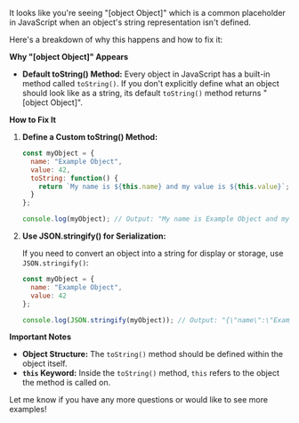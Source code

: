It looks like you're seeing "[object Object]" which is a common placeholder in JavaScript when an object's string representation isn't defined. 

Here's a breakdown of why this happens and how to fix it:

**Why "[object Object]" Appears**

* **Default toString() Method:** Every object in JavaScript has a built-in method called `toString()`.  If you don't explicitly define what an object should look like as a string, its default `toString()` method returns "[object Object]".

**How to Fix It**

1. **Define a Custom toString() Method:**

   ```javascript
   const myObject = {
     name: "Example Object",
     value: 42,
     toString: function() {
       return `My name is ${this.name} and my value is ${this.value}`;
     }
   };

   console.log(myObject); // Output: "My name is Example Object and my value is 42"
   ```

2. **Use JSON.stringify() for Serialization:**

   If you need to convert an object into a string for display or storage, use `JSON.stringify()`:

   ```javascript
   const myObject = {
     name: "Example Object",
     value: 42
   };

   console.log(JSON.stringify(myObject)); // Output: "{\"name\":\"Example Object\",\"value\":42}"
   ```

**Important Notes**

* **Object Structure:**  The `toString()` method should be defined within the object itself.
* **`this` Keyword:** Inside the `toString()` method, `this` refers to the object the method is called on.


Let me know if you have any more questions or would like to see more examples!
